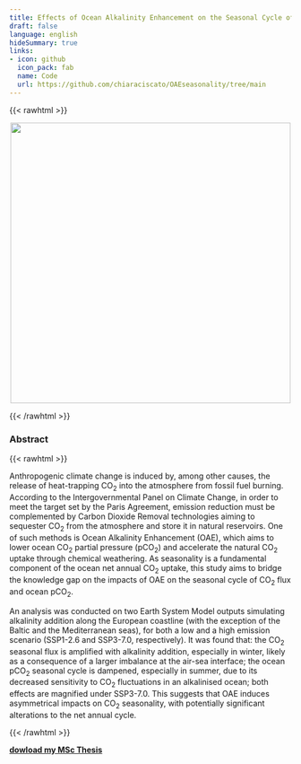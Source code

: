 ```yaml
---
title: Effects of Ocean Alkalinity Enhancement on the Seasonal Cycle of CO₂ and Ocean pCO₂
draft: false
language: english
hideSummary: true
links:
- icon: github
  icon_pack: fab
  name: Code
  url: https://github.com/chiaraciscato/OAEseasonality/tree/main
---
```



{{< rawhtml >}}

<center><img loading="lazy" src="/alkalinity_addition.png" alt="" class="centerImage" width="500" height="500"></center>

{{< /rawhtml >}}

### Abstract

{{< rawhtml >}}

<p>Anthropogenic climate change is induced by, among other causes, the release of heat-trapping CO<sub>2</sub> into the atmosphere from fossil fuel burning. According to the Intergovernmental Panel on Climate Change, in order to meet the target set by the Paris Agreement, emission reduction must be complemented by Carbon Dioxide Removal technologies aiming to sequester CO<sub>2</sub>  from the atmosphere and store it in natural reservoirs. One of such methods is Ocean Alkalinity Enhancement (OAE), which aims to lower ocean CO<sub>2</sub> partial pressure (pCO<sub>2</sub>) and accelerate the natural CO<sub>2</sub> uptake through chemical weathering. As seasonality is a fundamental component of the ocean net annual CO<sub>2</sub> uptake, this study aims to bridge the knowledge gap on the impacts of OAE on the seasonal cycle of CO<sub>2</sub>  flux and ocean pCO<sub>2</sub>. </p>

<p>An analysis was conducted on two Earth System Model outputs simulating alkalinity addition along the European coastline (with the exception of the Baltic and the Mediterranean seas), for both a low and a high emission scenario (SSP1-2.6 and SSP3-7.0, respectively). It was found that: the CO<sub>2</sub> seasonal flux is amplified with alkalinity addition, especially in winter, likely as a consequence of a larger imbalance at the air-sea interface; the ocean pCO<sub>2</sub> seasonal cycle is dampened, especially in summer, due to its decreased sensitivity to CO<sub>2</sub> fluctuations in an alkalinised ocean; both effects are magnified under SSP3-7.0. This suggests that OAE induces asymmetrical impacts on CO<sub>2</sub> seasonality, with potentially significant alterations to the net annual cycle. </p>

{{< /rawhtml >}}

**[dowload my MSc Thesis](/mscThesis.pdf)**

